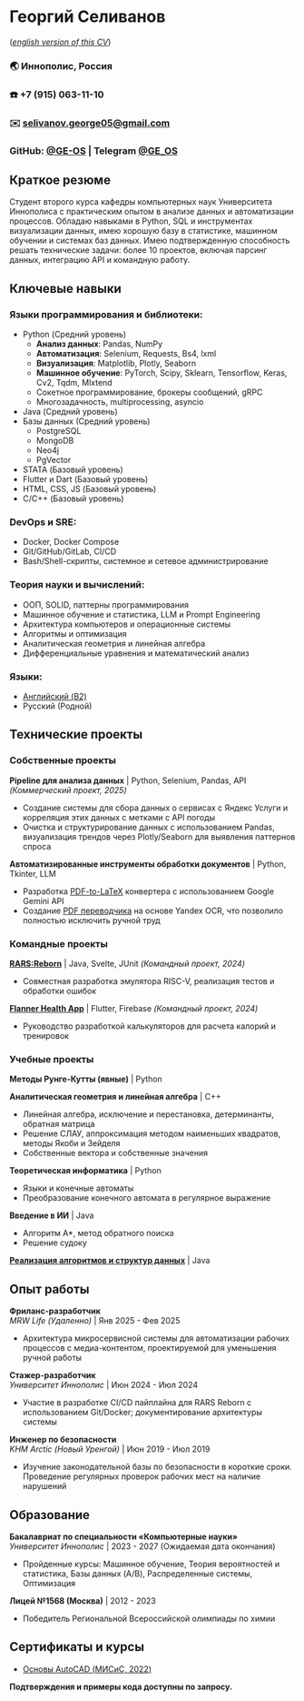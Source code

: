 # Георгий Селиванов 

([*english version of this CV*](https://drive.google.com/file/d/1N_FAZB4VHLVCc_2yIlmpP2HZteXkowUZ))

### 🌏 Иннополис, Россия  

### ☎️ +7 (915) 063-11-10  

### ✉️ selivanov.george05@gmail.com  

### GitHub: [@GE-OS](https://github.com/Ge-os) | Telegram [@GE_OS](https://t.me/ge_os)


## **Краткое резюме**  
Студент второго курса кафедры компьютерных наук Университета Иннополиса с практическим опытом в анализе данных и автоматизации процессов. Обладаю навыками в Python, SQL и инструментах визуализации данных, имею хорошую базу в статистике, машинном обучении и системах баз данных. Имею подтвержденную способность решать технические задачи: более 10 проектов, включая парсинг данных, интеграцию API и командную работу.

## **Ключевые навыки**  
### **Языки программирования и библиотеки:**  
- Python (Средний уровень)
    - **Анализ данных**: Pandas, NumPy  
    - **Автоматизация**: Selenium, Requests, Bs4, lxml  
    - **Визуализация**: Matplotlib, Plotly, Seaborn  
    - **Машинное обучение**: PyTorch, Scipy, Sklearn, Tensorflow, Keras, Cv2, Tqdm, Mlxtend  
    - Сокетное программирование, брокеры сообщений, gRPC  
    - Многозадачность, multiprocessing, asyncio  
- Java (Средний уровень)  
- Базы данных (Средний уровень)  
    - PostgreSQL  
    - MongoDB  
    - Neo4j  
    - PgVector  
- STATA (Базовый уровень)  
- Flutter и Dart (Базовый уровень)  
- HTML, CSS, JS (Базовый уровень)  
- C/C++ (Базовый уровень)  
### **DevOps и SRE:**  
- Docker, Docker Compose  
- Git/GitHub/GitLab, CI/CD  
- Bash/Shell-скрипты, системное и сетевое администрирование  
### **Теория науки и вычислений:**  
- ООП, SOLID, паттерны программирования  
- Машинное обучение и статистика, LLM и Prompt Engineering  
- Архитектура компьютеров и операционные системы  
- Алгоритмы и оптимизация  
- Аналитическая геометрия и линейная алгебра  
- Дифференциальные уравнения и математический анализ  
### **Языки:**  
- [Английский (B2)](https://drive.google.com/drive/u/1/folders/12FXpRZ1moUNKXKg7EpvFbztX6Ay84JYP)  
- Русский (Родной)  

## **Технические проекты**  
### **Собственные проекты**  
**Pipeline для анализа данных** | Python, Selenium, Pandas, API *(Коммерческий проект, 2025)*  
- Создание системы для сбора данных о сервисах с Яндекс Услуги и корреляция этих данных с метками с API погоды  
- Очистка и структурирование данных с использованием Pandas, визуализация трендов через Plotly/Seaborn для выявления паттернов спроса  

**Автоматизированные инструменты обработки документов** | Python, Tkinter, LLM  
- Разработка [PDF-to-LaTeX](https://github.com/Ge-os/to-latex) конвертера с использованием Google Gemini API  
- Создание [PDF переводчика](https://github.com/Ge-os/pdf-translator) на основе Yandex OCR, что позволило полностью исключить ручной труд  

### **Командные проекты**  
[**RARS:Reborn**](https://gitlab.pg.innopolis.university/rars-reborn/core) | Java, Svelte, JUnit *(Командный проект, 2024)*  
- Совместная разработка эмулятора RISC-V, реализация тестов и обработки ошибок  

[**Flanner Health App**](https://github.com/Woolfer0097/Flanner) | Flutter, Firebase *(Командный проект, 2024)*  
- Руководство разработкой калькуляторов для расчета калорий и тренировок  

### **Учебные проекты**  
**Методы Рунге-Кутты (явные)** | Python  

**Аналитическая геометрия и линейная алгебра** | C++  
- Линейная алгебра, исключение и перестановка, детерминанты, обратная матрица  
- Решение СЛАУ, аппроксимация методом наименьших квадратов, методы Якоби и Зейделя  
- Собственные вектора и собственные значения  

**Теоретическая информатика** | Python  
- Языки и конечные автоматы  
- Преобразование конечного автомата в регулярное выражение  

**Введение в ИИ** | Java  
- Алгоритм A*, метод обратного поиска  
- Решение судоку  

[**Реализация алгоритмов и структур данных**](https://codeforces.com/group/ejNIMWx4fO/contests) | Java  

## **Опыт работы**  
**Фриланс-разработчик**  
*MRW Life (Удаленно)* | Янв 2025 - Фев 2025  
- Архитектура микросервисной системы для автоматизации рабочих процессов с медиа-контентом, проектируемой для уменьшения ручной работы  

**Стажер-разработчик**  
*Университет Иннополис* | Июн 2024 - Июл 2024  
- Участие в разработке CI/CD пайплайна для RARS Reborn с использованием Git/Docker; документирование архитектуры системы  

**Инженер по безопасности**  
*KHM Arctic (Новый Уренгой)* | Июн 2019 - Июл 2019  
- Изучение законодательной базы по безопасности в короткие сроки. Проведение регулярных проверок рабочих мест на наличие нарушений  

## **Образование**  
**Бакалавриат по специальности «Компьютерные науки»**  
*Университет Иннополис* | 2023 - 2027 (Ожидаемая дата окончания)  
- Пройденные курсы: Машинное обучение, Теория вероятностей и статистика, Базы данных (A/B), Распределенные системы, Оптимизация  

**Лицей №1568 (Москва)** | 2012 - 2023  
- Победитель Региональной Всероссийской олимпиады по химии  

## **Сертификаты и курсы**  
- [Основы AutoCAD (МИСиС, 2022)](https://drive.google.com/file/d/12CpL0B3g_4y7FbaNlWmgH0ic7x241MrC)  

**Подтверждения и примеры кода доступны по запросу.**
